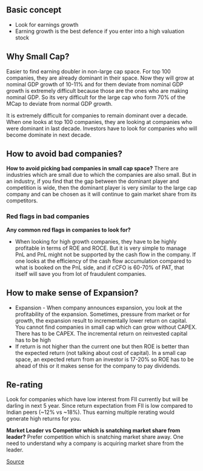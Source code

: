 
## Basic concept
- Look for earnings growth
- Earning growth is the best defence if you enter into a high valuation stock

## Why Small Cap?
Easier to find earning doubler in non-large cap space. For top 100 companies, they are already dominant in their space. Now they will grow at nominal GDP growth of 10-11% and for them deviate from nominal GDP growth is extremely difficult because those are the ones who are making nominal GDP. So its very difficult for the large cap who form 70% of the MCap to deviate from normal GDP growth. 

It is extremely difficult for companies to remain dominant over a decade. When one looks at top 100 companies, they are looking at companies who were dominant in last decade. Investors have to look for companies who will become dominate in next decade.  

## How to avoid bad companies?
**How to avoid picking bad companies in small cap space?**
There are industries which are small due to which the companies are also small. But in an industry, if you find that the gap between the dominant player and competition is wide, then the dominant player is very similar to the large cap company and can be chosen as it will continue to gain market share from its competitors.

### Red flags in bad companies
**Any common red flags in companies to look for?**
- When looking for high growth companies, they have to be highly profitable in terms of ROE and ROCE. But it is very simple to manage PnL and PnL might not be supported by the cash flow in the company. If one looks at the efficiency of the cash flow accumulation compared to what is booked on the PnL side, and if cCFO is 60-70% of PAT, that itself will save you from lot of fraudulent companies. 

## How to make sense of Expansion?
- Expansion - When company announces expansion, you look at the profitability of the expansion. Sometimes, pressure from market or for growth, the expansion result to incrementally lower return on capital. You cannot find companies in small cap which can grow without CAPEX. There has to be CAPEX. The incremental return on reinvested capital has to be high
-  If return is not higher than the current one but then ROE is better than the expected return (not talking about cost of capital). In a small cap space, an expected return from an investor is 17-20% so ROE has to be ahead of this or it makes sense for the company to pay dividends.  

## Re-rating
Look for companies which have low interest from FII currently but will be darling in next 5 year. Since return expectation from FII is low compared to Indian peers (~12% vs ~18%). Thus earning multiple rerating would generate high returns for you. 

**Market Leader vs Competitor which is snatching market share from leader?**
Prefer competition which is snatching market share away. One need to understand why a company is acquiring market share from the leader. 


[Source](https://www.youtube.com/watch?edufilter=NULL&t=58s&ab_channel=BloombergQuint&v=tJy1veLrzpg)
<!--stackedit_data:
eyJoaXN0b3J5IjpbMTg3OTc2MTQyNSwtMjAwMTgyNTEzMSwtMT
M2NjI4MzYxLC0xNjg5NjM5NDU2LC04MjU1OTQxNTYsLTY5MTAz
MzIxNiwtMTI2NTA0MjEzMyw0MzUwMjg1MjEsLTEyNTM2MDA1ND
csMTQ1ODE4MDIwNl19
-->